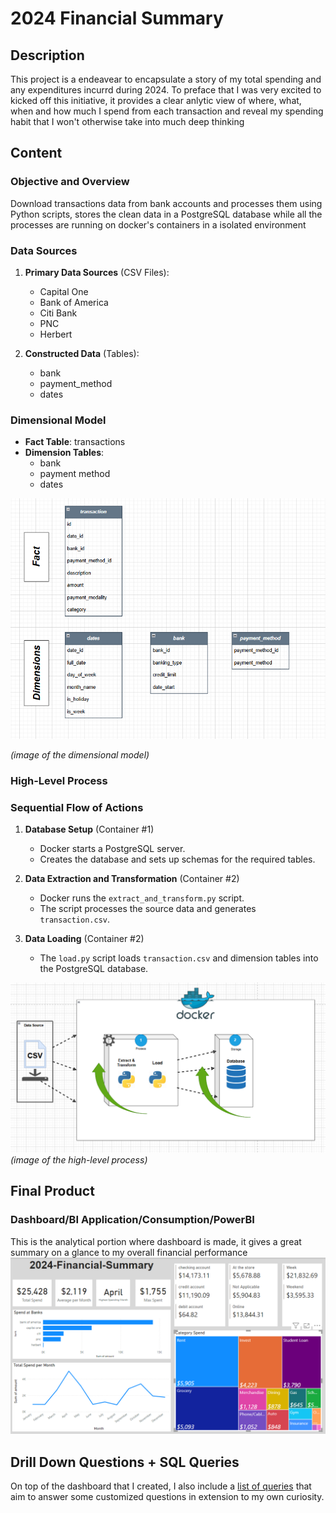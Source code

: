 # 2024 Financial Summary

## Description
This project is a endeavear to encapsulate a story of my total spending and any expenditures incurrd during 2024. To preface that I was very excited to kicked off this initiative, it provides a clear anlytic view of where, what, when and how much I spend from each transaction and reveal my spending habit that I won't otherwise take into much deep thinking

## Content

### Objective and Overview
Download transactions data from bank accounts and processes them using Python scripts, stores the clean data in a PostgreSQL database while all the processes are running on docker's containers in a isolated environment

### Data Sources

1. **Primary Data Sources** (CSV Files):  
   - Capital One  
   - Bank of America  
   - Citi Bank  
   - PNC  
   - Herbert  

2. **Constructed Data** (Tables):  
   - bank  
   - payment_method  
   - dates

### Dimensional Model 
- **Fact Table**: transactions  
- **Dimension Tables**:  
  - bank  
  - payment method  
  - dates
    
![Dimensional Model](assets/dimensional_model.png)

*(image of the dimensional model)*  

### High-Level Process
### Sequential Flow of Actions
1. **Database Setup** (Container #1)  
   - Docker starts a PostgreSQL server.  
   - Creates the database and sets up schemas for the required tables.

2. **Data Extraction and Transformation** (Container #2)  
   - Docker runs the `extract_and_transform.py` script.  
   - The script processes the source data and generates `transaction.csv`.

3. **Data Loading** (Container #2)  
   - The `load.py` script loads `transaction.csv` and dimension tables into the PostgreSQL database. 

![Architecture](assets/architecture.png)
*(image of the high-level process)*  
## Final Product
### Dashboard/BI Application/Consumption/PowerBI
This is the analytical portion where dashboard is made, it gives a great summary on a glance to my overall financial performance
![Architecture](assets/Dashboard.png)

## Drill Down Questions + SQL Queries 
On top of the dashboard that I created, I also include a [list of queries](db-init/queries.sql) that aim to answer some customized questions in extension to my own curiosity.





